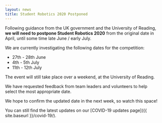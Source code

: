 ```yaml
---
layout: news
title: Student Robotics 2020 Postponed
---
```


Following guidance from the UK government and the University of Reading, **we will need to postpone Student Robotics 2020** from the original date in April, until some time late June / early July.

We are currently investigating the following dates for the competition:

- 27th - 28th June
- 4th - 5th July
- 11th - 12th July

The event will still take place over a weekend, at the University of Reading.

We have requested feedback from team leaders and volunteers to help select the most appropriate date.

We hope to confirm the updated date in the next week, so watch this space!

You can still find the latest updates on our [COVID-19 updates page]({{ site.baseurl }}/covid-19/).
